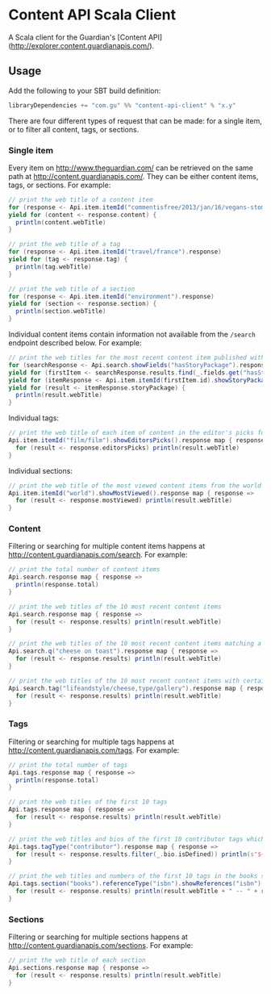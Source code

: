 Content API Scala Client
========================

A Scala client for the Guardian's [Content API] (http://explorer.content.guardianapis.com/).


Usage
-----

Add the following to your SBT build definition:

```scala
libraryDependencies += "com.gu" %% "content-api-client" % "x.y"
```

There are four different types of request that can be made: for a single item, or to filter all content, tags, or sections.

### Single item

Every item on http://www.theguardian.com/ can be retrieved on the same path at http://content.guardianapis.com/. They can be either content items, tags, or sections. For example:

```scala
// print the web title of a content item
for (response <- Api.item.itemId("commentisfree/2013/jan/16/vegans-stomach-unpalatable-truth-quinoa").response)
yield for (content <- response.content) {
  println(content.webTitle)
}

// print the web title of a tag
for (response <- Api.item.itemId("travel/france").response)
yield for (tag <- response.tag) {
  println(tag.webTitle)
}

// print the web title of a section
for (response <- Api.item.itemId("environment").response)
yield for (section <- response.section) {
  println(section.webTitle)
}
```

Individual content items contain information not available from the `/search` endpoint described below. For example:

```scala
// print the web titles for the most recent content item published with a story package
for (searchResponse <- Api.search.showFields("hasStoryPackage").response)
yield for (firstItem <- searchResponse.results.find(_.fields.get("hasStoryPackage") == "true"))
yield for (itemResponse <- Api.item.itemId(firstItem.id).showStoryPackage().response)
yield for (result <- itemResponse.storyPackage) {
  println(result.webTitle)
}
```

Individual tags:

```scala
// print the web title of each item of content in the editor's picks for the `film/film` tag
Api.item.itemId("film/film").showEditorsPicks().response map { response =>
  for (result <- response.editorsPicks) println(result.webTitle)
}
```

Individual sections:

```scala
// print the web title of the most viewed content items from the world section
Api.item.itemId("world").showMostViewed().response map { response =>
  for (result <- response.mostViewed) println(result.webTitle)
}
```

### Content

Filtering or searching for multiple content items happens at http://content.guardianapis.com/search. For example:

```scala
// print the total number of content items
Api.search.response map { response =>
  println(response.total)
}

// print the web titles of the 10 most recent content items
Api.search.response map { response =>
  for (result <- response.results) println(result.webTitle)
}

// print the web titles of the 10 most recent content items matching a search term
Api.search.q("cheese on toast").response map { response =>
  for (result <- response.results) println(result.webTitle)
}

// print the web titles of the 10 most recent content items with certain tags
Api.search.tag("lifeandstyle/cheese,type/gallery").response map { response =>
  for (result <- response.results) println(result.webTitle)
}
```

### Tags

Filtering or searching for multiple tags happens at http://content.guardianapis.com/tags. For example:

```scala
// print the total number of tags
Api.tags.response map { response =>
  println(response.total)
}

// print the web titles of the first 10 tags
Api.tags.response map { response =>
  for (result <- response.results) println(result.webTitle)
}

// print the web titles and bios of the first 10 contributor tags which have them
Api.tags.tagType("contributor").response map { response =>
  for (result <- response.results.filter(_.bio.isDefined)) println(s"${result.webTitle}\n${result.bio.get}\n")
}

// print the web titles and numbers of the first 10 tags in the books section with ISBN references
Api.tags.section("books").referenceType("isbn").showReferences("isbn").response map { response =>
  for (result <- response.results) println(result.webTitle + " -- " + result.references.head.id)
}
```

### Sections

Filtering or searching for multiple sections happens at http://content.guardianapis.com/sections. For example:

```scala
// print the web title of each section
Api.sections.response map { response =>
  for (result <- response.results) println(result.webTitle)
}
```
